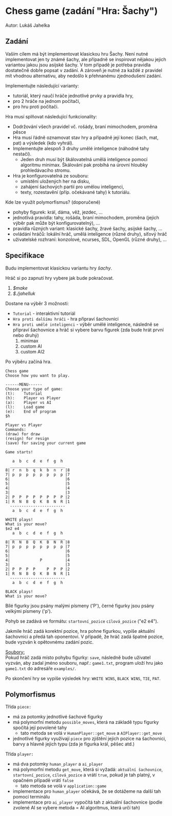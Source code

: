 # Chess game (zadání "Hra: Šachy")
Autor: Lukáš Jahelka

## Zadání

Vaším cílem má být implementovat klasickou hru Šachy. Není nutné implementovat jen ty známé šachy, ale případně se inspirovat nějakou jejich variantou jakou jsou asijské šachy. V tom případě je potřeba pravidla dostatečně dobře popsat v zadání. A zároveň je nutné za každé z pravidel mít vhodnou alternativu, aby nedošlo k přehnanému zjednodušení zadání.

Implementujte následující varianty:

* tutoriál, který naučí hráče jednotlivé prvky a pravidla hry,
* pro 2 hráče na jednom počítači,
* pro hru proti počítači.

Hra musí splňovat následující funkcionality:

* Dodržování všech pravidel vč. rošády, braní mimochodem, proměna pěsce
* Hra musí řádně oznamovat stav hry a případně její konec (šach, mat, pat) a výsledek (kdo vyhrál).
* Implementujte alespoň 3 druhy umělé inteligence (náhodné tahy nestačí).
  * Jeden druh musí být škálovatelná umělá inteligence pomocí algoritmu minimax. Škálování pak probíhá na úrovni hloubky prohledávacího stromu.
* Hra je konfigurovatelná ze souboru:
  * umístění uložených her na disku,
  * zahájení šachových partií pro umělou inteligenci,
  * texty, rozestavění (příp. očekávané tahy) k tutoriálu.


Kde lze využít polymorfismus? (doporučené)

* pohyby figurek: král, dáma, věž, jezdec, ...
* jednotlivá pravidla: tahy, rošáda, braní mimochodem, proměna (jejich výběr pak může být konfigurovatelný), ...
* pravidla různých variant: klasické šachy, žravé šachy, asijské šachy, ...
* ovládání hráčů: lokální hráč, umělá inteligence (různé druhy), síťový hráč
* uživatelské rozhraní: konzolové, ncurses, SDL, OpenGL (různé druhy), ...

## Specifikace

Budu implementovat klasickou variantu hry *šachy*.

Hráč si po zapnutí hry vybere jak bude pokračovat.
1) *$make*
2) *$./jahelluk*

Dostane na výběr 3 možnosti:

* `Tutorial` - interaktivní tutoriál
* `Hra proti dalšímu hráči` - hra připraví šachovnici
* `Hra proti umělé inteligenci` - výběr umělé inteligence, následně se připraví šachovnice a hráč si vybere barvu figurek (zda bude hrát první nebo druhý)
  1. minimax
  2. custom AI
  3. custom AI2

Po výběru začíná hra.

```
Chess game
Choose how you want to play.

------MENU------
Choose your type of game:
(t):    Tutorial
(h):    Player vs Player
(a):    Player vs AI
(l):    Load game
(e):    End of program
$h

Player vs Player
Commands:
(draw) for draw
(resign) for resign
(save) for saving your current game

Game starts!

   a  b  c  d  e  f  g  h
  ________________________
8| r  n  b  q  k  b  n  r |8
7| p  p  p  p  p  p  p  p |7
6|                        |6
5|                        |5
4|                        |4
3|                        |3
2| P  P  P  P  P  P  P  P |2
1| R  N  B  Q  K  B  N  R |1
  ------------------------
   a  b  c  d  e  f  g  h

WHITE plays!
What is your move?
$e2 e4
   a  b  c  d  e  f  g  h
  ________________________
8| R  N  B  Q  K  B  N  R |8
7| p  p  p  p  p  p  p  p |7
6|                        |6
5|                        |5
4|             P          |4
3|                        |3
2| P  P  P  P     P  P  P |2
1| R  N  B  Q  K  B  N  R |1
  ------------------------
   a  b  c  d  e  f  g  h

BLACK plays!
What is your move?
```
Bílé figurky jsou psány malými písmeny ('P'), černé figurky jsou psány velkými písmeny ('p').

Pohyb se zadává ve formátu: `startovní_pozice` `cílová_pozice` ("e2 e4").

Jakmile hráč zadá korektní pozice, hra pohne figurkou, vypíše aktuální šachovnici a předá tah oponentovi. 
V případě, že hráč zadá špatné pozice, bude vyzván k opětovnému zadání pozic.

<u>Soubory:</u>
<br>Pokud hráč zadá místo pohybu figurky: `save`, následně bude uživatel vyzván, aby zadal jméno souboru, např.: `game1.txt`, program uloží hru jako `game1.txt` do adresáře `examples/`.

Po skončení hry se vypíše výsledek hry: `WHITE WINS`, `BLACK WINS`, `TIE`, `PAT`.

## Polymorfismus

Třída `piece:`
* má za potomky jednotlivé šachové figurky
* má polymorfní metodu `possible_moves`, která na základě typu figurky spočítá její povolené tahy
  * tato metoda se volá v `HumanPlayer::get_move` a `AIPlayer::get_move`
* jednotlivé figurky využívají `piece` pro zjištění jejich pozice na šachovnici, barvy a hlavně jejich typu (zda je figurka král, pěšec atd.)

Třída `player:`
* má dva potomky `human_player` a `ai_player`
* má polymorfní metodu `get_move`, která si vyžadá: `aktuální šachovnice`, `startovní_pozice`, `cílová_pozice` a vrátí `true`, pokud je tah platný, v opačném případě vrátí `false`
  * tato metoda se volá v `application::game`
* implementace pro `human_player` očekává, že se dotážeme na další tah pomocí terminálu
* implementace pro `ai_player` vypočítá tah z aktuální šachovnice (podle zvolené AI se vybere metoda = AI algoritmus, která určí tah)
